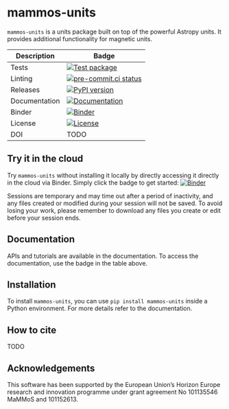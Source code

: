 # mammos-units

`mammos-units` is a units package built on top of the powerful Astropy units.
It provides additional functionality for magnetic units.

| Description   | Badge                                                                                                                                                                                    |
|---------------|------------------------------------------------------------------------------------------------------------------------------------------------------------------------------------------|
| Tests         | [![Test package](https://github.com/MaMMoS-project/mammos-units/actions/workflows/test.yml/badge.svg)](https://github.com/MaMMoS-project/mammos-units/actions/workflows/test.yml)        |
| Linting       | [![pre-commit.ci status](https://results.pre-commit.ci/badge/github/mammos-project/mammos-mumag/main.svg)](https://results.pre-commit.ci/latest/github/mammos-project/mammos-units/main) |
| Releases      | [![PyPI version](https://badge.fury.io/py/mammos-units.svg)](https://badge.fury.io/py/mammos-units)                                                                                      |
| Documentation | [![Documentation](https://img.shields.io/badge/Docs-mammos--project.github.io%2Fmammos-blue)](https://mammos-project.github.io/mammos/index.html)                                        |
| Binder        | [![Binder](https://mybinder.org/badge_logo.svg)](https://mybinder.org/v2/gh/mammos-project/mammos-spindynamics/main?urlpath=lab%2Ftree%2Fexamples)                                       |
| License       | [![License](https://img.shields.io/badge/License-MIT-blue.svg)](https://opensource.org/licenses/MIT)                                                                                     |
| DOI           | TODO                                                                                                                                                                                     |


## Try it in the cloud
Try `mammos-units` without installing it locally by directly accessing it directly in the cloud
via Binder.
Simply click the badge to get started: [![Binder](https://mybinder.org/badge_logo.svg)](https://mybinder.org/v2/gh/MaMMoS-project/units/latest?urlpath=%2Fdoc%2Ftree%2Fdocs%2Fexample.ipynb)

Sessions are temporary and may time out after a period of inactivity, and any files
created or modified during your session will not be saved.
To avoid losing your work, please remember to download any files you create or edit
before your session ends.

## Documentation

APIs and tutorials are available in the documentation. To access the documentation, use the badge in the table above.

## Installation

To install `mammos-units`, you can use `pip install mammos-units` inside a Python environment.
For more details refer to the documentation.

## How to cite

TODO

## Acknowledgements

This software has been supported by the European Union’s Horizon Europe research and innovation programme under grant agreement No 101135546 MaMMoS and 101152613.
